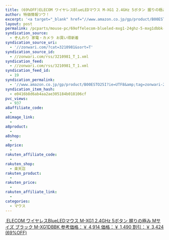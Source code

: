 ```yaml
---
title: (69%OFF)ELECOM ワイヤレスBlueLEDマウス M-XG1 2.4GHz 5ボタン 握りの極み Mサイズ ブラック M-XG1DBBK ￥1,490
author: 特価情報ツウ！
excerpt: '<a target="_blank" href="//www.amazon.co.jp/gp/product/B00ESTO25I?ie=UTF8&amp;tag=zonwari-22&amp;linkCode=as2&amp;camp=247&amp;creative=7399&amp;creativeASIN=B00ESTO25I"><img src="//ecx.images-amazon.com/images/I/31KizD6fSnL._SL100_.jpg"><br>ELECOM &#12527;&#12452;&#12516;&#12524;&#12473;BlueLED&#12510;&#12454;&#12473; M-XG1 2.4GHz 5&#12508;&#12479;&#12531; &#25569;&#12426;&#12398;&#26997;&#12415; M&#12469;&#12452;&#12474; &#12502;&#12521;&#12483;&#12463; M-XG1DBBK<br>&#21442;&#32771;&#20385;&#26684;&#65306;&#65509; 4,914<br>&#20385;&#26684;&#65306;&#65509; 1,490<br>&#21106;&#24341;&#65306;&#65509; 3,424 (69%OFF)</a>'
layout: post
permalink: /pcparts/mouse-pc/69offelecom-blueled-mxg1-24ghz-5-mxg1dbbk-1490.html
syndication_source:
  - ぞんわり 家電・カメラ お買い得新着
syndication_source_uri:
  - '//zonwari.com/?cat=3210981&sort=T'
syndication_source_id:
  - //zonwari.com/rss/3210981_T_1.xml
syndication_feed:
  - //zonwari.com/rss/3210981_T_1.xml
syndication_feed_id:
  - 19
syndication_permalink:
  - '//www.amazon.co.jp/gp/product/B00ESTO25I?ie=UTF8&amp;tag=zonwari-22&amp;linkCode=as2&amp;camp=247&amp;creative=7399&amp;creativeASIN=B00ESTO25I'
syndication_item_hash:
  - e0416b8d6ab4aa2ae305184b018106cf
pvc_views:
  - 937
a8affiliate_code:
  -
a8image_link:
  -
a8product:
  -
a8shop:
  -
a8price:
  -
rakuten_affiliate_code:
  -
rakuten_shop:
  - 楽天店
rakuten_product:
  -
rakuten_price:
  -
rakuten_affiliate_link:
  -
categories:
  - マウス
---
```

[<img src='//i0.wp.com/ecx.images-amazon.com/images/I/31KizD6fSnL._SL150_.jpg?w=546' title="" alt="" data-recalc-dims="1" />
ELECOM ワイヤレスBlueLEDマウス M-XG1 2.4GHz 5ボタン 握りの極み Mサイズ ブラック M-XG1DBBK
参考価格：￥ 4,914
価格：￥ 1,490
割引：￥ 3,424 (69%OFF)][1]

 [1]: //www.amazon.co.jp/gp/product/B00ESTO25I?ie=UTF8&#038;tag=tokkajohotsu-22&#038;linkCode=as2&#038;camp=247&#038;creative=7399&#038;creativeASIN=B00ESTO25I